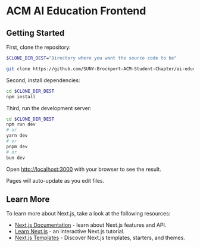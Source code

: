 # ACM AI Education Frontend

## Getting Started

First, clone the repository:

```bash
$CLONE_DIR_DEST="Directory where you want the source code to be"
```

```bash
git clone https://github.com/SUNY-Brockport-ACM-Student-Chapter/ai-education-frontend $CLONE_DIR_DEST
```

Second, install dependencies:

```bash
cd $CLONE_DIR_DEST
npm install
```

Third, run the development server:

```bash
cd $CLONE_DIR_DEST
npm run dev
# or
yarn dev
# or
pnpm dev
# or
bun dev
```

Open [http://localhost:3000](http://localhost:3000) with your browser to see the result.

Pages will auto-update as you edit files.

## Learn More

To learn more about Next.js, take a look at the following resources:

- [Next.js Documentation](https://nextjs.org/docs) - learn about Next.js features and API.
- [Learn Next.js](https://nextjs.org/learn) - an interactive Next.js tutorial.
- [Next.js Templates](https://vercel.com/templates/next.js) - Discover Next.js templates, starters, and themes.
